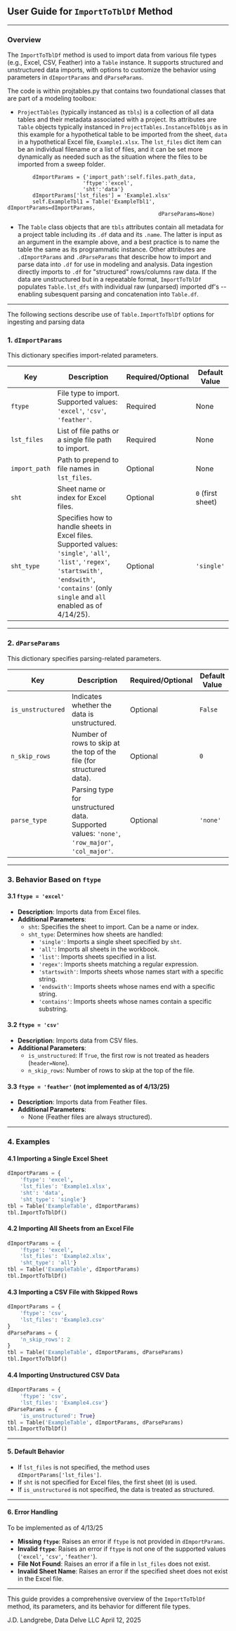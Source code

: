 ## User Guide for `ImportToTblDf` Method

---

### Overview
The `ImportToTblDf` method is used to import data from various file types (e.g., Excel, CSV, Feather) into a `Table` instance. It supports structured and unstructured data imports, with options to customize the behavior using parameters in `dImportParams` and `dParseParams`.

The code is within projtables.py that contains two foundational classes that are part of a modeling toolbox:
* `ProjectTables` (typically instanced as `tbls`) is a collection of all data tables and their metadata associated with a project. Its attributes are `Table` objects typically instanced in `ProjectTables.InstanceTblObjs` as in this example for a hypothetical table to be imported from the sheet, `data` in a hypothetical Excel file, `Example1.xlsx`.  The `lst_files` dict item can be an individual filename or a list of files, and it can be set more dynamically as needed such as the situation where the files to be imported from a sweep folder.
```
        dImportParams = {'import_path':self.files.path_data,
                        'ftype':'excel',
                        'sht':'data'}
        dImportParams['lst_files'] = 'Example1.xlsx'
        self.ExampleTbl1 = Table('ExampleTbl1', dImportParams=dImportParams,
                                                dParseParams=None)
```
* The `Table` class objects that are `tbls` attributes contain all metadata for a project table including its `.df` data and its `.name`. The latter is input as an argument in the example above, and a best practice is to name the table the same as its programmatic instance. Other attributes are `.dImportParams` and `.dParseParams` that describe how to import and parse data into `.df` for use in modeling and analysis. Data ingestion directly imports to `.df` for "structured" rows/columns raw data. If the data are unstructured but in a repeatable format, `ImportToTblDf` populates `Table.lst_dfs` with individual raw (unparsed) imported df's --enabling subesquent parsing and concatenation into `Table.df`.

---
The following sections describe use of `Table.ImportToTblDf` options for ingesting and parsing data

### 1. `dImportParams`
This dictionary specifies import-related parameters.

| **Key**          | **Description**                                                                 | **Required/Optional** | **Default Value** |
|-------------------|---------------------------------------------------------------------------------|------------------------|-------------------|
| `ftype`           | File type to import. Supported values: `'excel'`, `'csv'`, `'feather'`.         | Required               | None              |
| `lst_files`       | List of file paths or a single file path to import.                             | Required               | None              |
| `import_path`     | Path to prepend to file names in `lst_files`.                                   | Optional               | None              |
| `sht`             | Sheet name or index for Excel files.                                           | Optional               | `0` (first sheet) |
| `sht_type`        | Specifies how to handle sheets in Excel files. Supported values: `'single'`, `'all'`, `'list'`, `'regex'`, `'startswith'`, `'endswith'`, `'contains'` (only `single` and `all` enabled as of 4/14/25). | Optional | `'single'`  |

---

### 2. `dParseParams`
This dictionary specifies parsing-related parameters.

| **Key**           | **Description**                                                                 | **Required/Optional** | **Default Value** |
|-------------------|---------------------------------------------------------------------------------|------------------------|-------------------|
| `is_unstructured` | Indicates whether the data is unstructured.                                     | Optional               | `False`           |
| `n_skip_rows`     | Number of rows to skip at the top of the file (for structured data).             | Optional               | `0`               |
| `parse_type`      | Parsing type for unstructured data. Supported values: `'none'`, `'row_major'`, `'col_major'`. | Optional | `'none'` |

---

### 3. Behavior Based on `ftype`

#### 3.1 `ftype = 'excel'`
- **Description**: Imports data from Excel files.
- **Additional Parameters**:
  - `sht`: Specifies the sheet to import. Can be a name or index.
  - `sht_type`: Determines how sheets are handled:
    - `'single'`: Imports a single sheet specified by `sht`.
    - `'all'`: Imports all sheets in the workbook.
    - `'list'`: Imports sheets specified in a list.
    - `'regex'`: Imports sheets matching a regular expression.
    - `'startswith'`: Imports sheets whose names start with a specific string.
    - `'endswith'`: Imports sheets whose names end with a specific string.
    - `'contains'`: Imports sheets whose names contain a specific substring.

#### 3.2 `ftype = 'csv'`
- **Description**: Imports data from CSV files.
- **Additional Parameters**:
  - `is_unstructured`: If `True`, the first row is not treated as headers (`header=None`).
  - `n_skip_rows`: Number of rows to skip at the top of the file.

#### 3.3 `ftype = 'feather'` (not implemented as of 4/13/25)
- **Description**: Imports data from Feather files.
- **Additional Parameters**:
  - None (Feather files are always structured).

---

### 4. Examples

#### 4.1 Importing a Single Excel Sheet
```python
dImportParams = {
    'ftype': 'excel',
    'lst_files': 'Example1.xlsx',
    'sht': 'data',
    'sht_type': 'single'}
tbl = Table('ExampleTable', dImportParams)
tbl.ImportToTblDf()
```

#### 4.2 Importing All Sheets from an Excel File
```python
dImportParams = {
    'ftype': 'excel',
    'lst_files': 'Example2.xlsx',
    'sht_type': 'all'}
tbl = Table('ExampleTable', dImportParams)
tbl.ImportToTblDf()
```

#### 4.3 Importing a CSV File with Skipped Rows
```python
dImportParams = {
    'ftype': 'csv',
    'lst_files': 'Example3.csv'
}
dParseParams = {
    'n_skip_rows': 2
}
tbl = Table('ExampleTable', dImportParams, dParseParams)
tbl.ImportToTblDf()
```

#### 4.4 Importing Unstructured CSV Data
```python
dImportParams = {
    'ftype': 'csv',
    'lst_files': 'Example4.csv'}
dParseParams = {
    'is_unstructured': True}
tbl = Table('ExampleTable', dImportParams, dParseParams)
tbl.ImportToTblDf()
```

---

#### 5. Default Behavior
- If `lst_files` is not specified, the method uses `dImportParams['lst_files']`.
- If `sht` is not specified for Excel files, the first sheet (`0`) is used.
- If `is_unstructured` is not specified, the data is treated as structured.

---

#### 6. Error Handling
To be implemented as of 4/13/25
- **Missing `ftype`**: Raises an error if `ftype` is not provided in `dImportParams`.
- **Invalid `ftype`**: Raises an error if `ftype` is not one of the supported values (`'excel'`, `'csv'`, `'feather'`).
- **File Not Found**: Raises an error if a file in `lst_files` does not exist.
- **Invalid Sheet Name**: Raises an error if the specified sheet does not exist in the Excel file.

---

This guide provides a comprehensive overview of the `ImportToTblDf` method, its parameters, and its behavior for different file types.

J.D. Landgrebe, Data Delve LLC
April 12, 2025